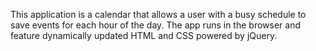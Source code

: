 This application is a calendar that allows a user with a busy schedule to save events for each hour of the day. The app runs in the browser and feature dynamically updated HTML and CSS powered by jQuery.